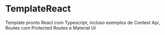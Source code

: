 # TemplateReact
 Template pronto React com Typescript, incluso exemplos de Context Api, Routes com Protected Routes e Material UI
